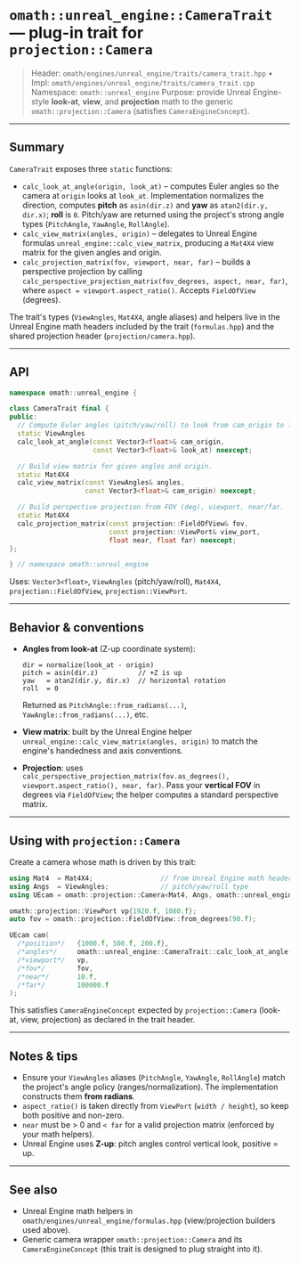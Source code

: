 # `omath::unreal_engine::CameraTrait` — plug-in trait for `projection::Camera`

> Header: `omath/engines/unreal_engine/traits/camera_trait.hpp` • Impl: `omath/engines/unreal_engine/traits/camera_trait.cpp`
> Namespace: `omath::unreal_engine`
> Purpose: provide Unreal Engine-style **look-at**, **view**, and **projection** math to the generic `omath::projection::Camera` (satisfies `CameraEngineConcept`).

---

## Summary

`CameraTrait` exposes three `static` functions:

* `calc_look_at_angle(origin, look_at)` – computes Euler angles so the camera at `origin` looks at `look_at`. Implementation normalizes the direction, computes **pitch** as `asin(dir.z)` and **yaw** as `atan2(dir.y, dir.x)`; **roll** is `0`. Pitch/yaw are returned using the project's strong angle types (`PitchAngle`, `YawAngle`, `RollAngle`).
* `calc_view_matrix(angles, origin)` – delegates to Unreal Engine formulas `unreal_engine::calc_view_matrix`, producing a `Mat4X4` view matrix for the given angles and origin.
* `calc_projection_matrix(fov, viewport, near, far)` – builds a perspective projection by calling `calc_perspective_projection_matrix(fov_degrees, aspect, near, far)`, where `aspect = viewport.aspect_ratio()`. Accepts `FieldOfView` (degrees).

The trait's types (`ViewAngles`, `Mat4X4`, angle aliases) and helpers live in the Unreal Engine math headers included by the trait (`formulas.hpp`) and the shared projection header (`projection/camera.hpp`).

---

## API

```cpp
namespace omath::unreal_engine {

class CameraTrait final {
public:
  // Compute Euler angles (pitch/yaw/roll) to look from cam_origin to look_at.
  static ViewAngles
  calc_look_at_angle(const Vector3<float>& cam_origin,
                     const Vector3<float>& look_at) noexcept;

  // Build view matrix for given angles and origin.
  static Mat4X4
  calc_view_matrix(const ViewAngles& angles,
                   const Vector3<float>& cam_origin) noexcept;

  // Build perspective projection from FOV (deg), viewport, near/far.
  static Mat4X4
  calc_projection_matrix(const projection::FieldOfView& fov,
                         const projection::ViewPort& view_port,
                         float near, float far) noexcept;
};

} // namespace omath::unreal_engine
```

Uses: `Vector3<float>`, `ViewAngles` (pitch/yaw/roll), `Mat4X4`, `projection::FieldOfView`, `projection::ViewPort`.

---

## Behavior & conventions

* **Angles from look-at** (Z-up coordinate system):

  ```
  dir = normalize(look_at - origin)
  pitch = asin(dir.z)          // +Z is up
  yaw   = atan2(dir.y, dir.x)  // horizontal rotation
  roll  = 0
  ```

  Returned as `PitchAngle::from_radians(...)`, `YawAngle::from_radians(...)`, etc.

* **View matrix**: built by the Unreal Engine helper `unreal_engine::calc_view_matrix(angles, origin)` to match the engine's handedness and axis conventions.

* **Projection**: uses `calc_perspective_projection_matrix(fov.as_degrees(), viewport.aspect_ratio(), near, far)`. Pass your **vertical FOV** in degrees via `FieldOfView`; the helper computes a standard perspective matrix.

---

## Using with `projection::Camera`

Create a camera whose math is driven by this trait:

```cpp
using Mat4  = Mat4X4;                 // from Unreal Engine math headers
using Angs  = ViewAngles;             // pitch/yaw/roll type
using UEcam = omath::projection::Camera<Mat4, Angs, omath::unreal_engine::CameraTrait>;

omath::projection::ViewPort vp{1920.f, 1080.f};
auto fov = omath::projection::FieldOfView::from_degrees(90.f);

UEcam cam(
  /*position*/   {1000.f, 500.f, 200.f},
  /*angles*/     omath::unreal_engine::CameraTrait::calc_look_at_angle({1000,500,200},{0,0,200}),
  /*viewport*/   vp,
  /*fov*/        fov,
  /*near*/       10.f,
  /*far*/        100000.f
);
```

This satisfies `CameraEngineConcept` expected by `projection::Camera` (look-at, view, projection) as declared in the trait header.

---

## Notes & tips

* Ensure your `ViewAngles` aliases (`PitchAngle`, `YawAngle`, `RollAngle`) match the project's angle policy (ranges/normalization). The implementation constructs them **from radians**.
* `aspect_ratio()` is taken directly from `ViewPort` (`width / height`), so keep both positive and non-zero.
* `near` must be > 0 and `< far` for a valid projection matrix (enforced by your math helpers).
* Unreal Engine uses **Z-up**: pitch angles control vertical look, positive = up.

---

## See also

* Unreal Engine math helpers in `omath/engines/unreal_engine/formulas.hpp` (view/projection builders used above).
* Generic camera wrapper `omath::projection::Camera` and its `CameraEngineConcept` (this trait is designed to plug straight into it).

